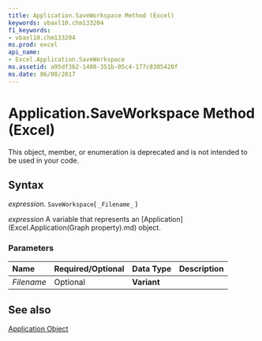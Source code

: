 ```yaml
---
title: Application.SaveWorkspace Method (Excel)
keywords: vbaxl10.chm133204
f1_keywords:
- vbaxl10.chm133204
ms.prod: excel
api_name:
- Excel.Application.SaveWorkspace
ms.assetid: a95df3b2-1408-351b-05c4-177c8305420f
ms.date: 06/08/2017
---
```



# Application.SaveWorkspace Method (Excel)

This object, member, or enumeration is deprecated and is not intended to be used in your code.


## Syntax

 _expression_. `SaveWorkspace`( `_Filename_` )

 _expression_ A variable that represents an [Application](Excel.Application(Graph property).md) object.


### Parameters



|**Name**|**Required/Optional**|**Data Type**|**Description**|
|:-----|:-----|:-----|:-----|
| _Filename_|Optional| **Variant**||

## See also


[Application Object](Excel.Application(object).md)

